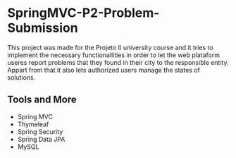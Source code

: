 # SpringMVC-P2-Problem-Submission
This project was made for the Projeto II university course and it tries to implement the necessary functionallities in order to let the web plataform useres report problems that they found in their city to the responsible entity. Appart from that it also lets authorized users manage the states of solutions.

## Tools and More
* Spring MVC
* Thymeleaf
* Spring Security
* Spring Data JPA
* MySQL
